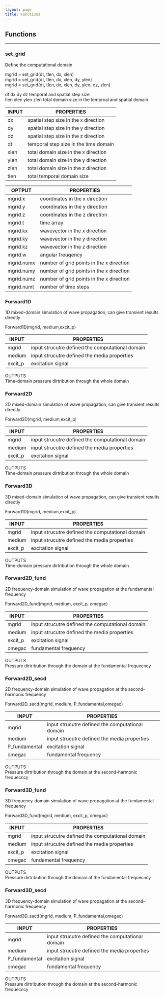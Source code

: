 ```yaml
---
layout: page
title: Functions
---
```


## Functions             
***        
### set_grid 

Define the computational domain   

mgrid = set_grid(dt, tlen, dx, xlen)     
mgrid = set_grid(dt, tlen, dx, xlen, dy, ylen)     
mgrid = set_grid(dt, tlen, dx, xlen, dy, ylen, dz, zlen)     

dt dx dy dz           temporal and spatial step size     
tlen xlen ylen zlen   total domain size in the temproal and spatial domain              

INPUT | PROPERTIES               
------------ | -------------                              
dx   | spatial step size in the x direction          
dy   | spatial step size in the y direction           
dz   | spatial step size in the z direction             
dt   | temporal step size in the time domain       
xlen |  total domain size in the x direction        
ylen |  total domain size in the y direction                
zlen |  total domain size in the z direction                  
tlen | total temporal domain size             

OPTPUT | PROPERTIES                     
------------ | -------------                                
mgrid.x  | coordinates in the x direction          
mgrid.y  | coordinates in the y direction          
mgrid.z  | coordinates in the z direction           
mgrid.t  | time array            
mgrid.kx |  wavevector in the x direction            
mgrid.ky |  wavevector in the y direction              
mgrid.kz |  wavevector in the z direction               
mgrid.w  | angular freuqency              
mgrid.numx | number of grid points in the x direction                  
mgrid.numy | number of grid points in the x direction     
mgrid.numz | number of grid points in the x direction    
mgrid.numt | number of time steps          

### Forward1D ###         

1D mixed-domain simulation of wave propagation, can give transient results directly               

Forward1D(mgrid, medium,excit_p)            

INPUT | PROPERTIES               
------------ | -------------    
mgrid    |input strucutre defined the computational domain            
medium   |input strucutre defined the media properties             
excit_p  |excitation signal        

OUTPUTS                 
Time-domain pressure dirtribution through the whole domain         

### Forward2D     

2D mixed-domain simulation of wave propagation, can give transient results directly                     

Forward2D(mgrid, medium,excit_p)              

INPUT | PROPERTIES                
------------ | -------------     
mgrid    |input strucutre defined the computational domain     
medium   |input strucutre defined the media properties              
excit_p  |excitation signal          

OUTPUTS    
Time-domain pressure dirtribution through the whole domain   

### Forward3D 

3D mixed-domain simulation of wave propagation, can give transient results directly        

Forward1D(mgrid, medium,excit_p)           

INPUT | PROPERTIES               
------------ | -------------    
mgrid    |input strucutre defined the computational domain     
medium   |input strucutre defined the media properties             
excit_p  |excitation signal               

OUTPUTS     
Time-domain pressure dirtribution through the whole domain                

### Forward2D_fund 

2D frequency-domain simulation of wave propagation at the fundamental frequency                 

Forward2D_fund(mgrid, medium, excit_p, omegac)           

INPUT | PROPERTIES               
------------ | -------------    
mgrid    |input strucutre defined the computational domain     
medium   |input strucutre defined the media properties               
excit_p  |excitation signal               
omegac   |fundamental frequency     

OUTPUTS     
Pressure dirtribution through the domain at the fundamental frequecncy        

### Forward2D_secd 

2D frequency-domain simulation of wave propagation at the second-harmonic frequency           

Forward2D_secd(mgrid, medium, P_fundamental,omegac)     

INPUT | PROPERTIES               
------------ | -------------    
mgrid          |input strucutre defined the computational domain     
medium         |input strucutre defined the media properties               
P_fundamental  |excitation signal               
omegac         |fundamental frequency      

OUTPUTS     
Pressure dirtribution through the domain at the second-harmonic frequecncy    

### Forward3D_fund 

3D frequency-domain simulation of wave propagation at the fundamental frequency                  

Forward3D_fund(mgrid, medium, excit_p, omegac)           

INPUT | PROPERTIES               
------------ | -------------    
mgrid    |input strucutre defined the computational domain     
medium   |input strucutre defined the media properties               
excit_p  |excitation signal               
omegac   |fundamental frequency     

OUTPUTS      
Pressure dirtribution through the domain at the fundamental frequecncy      

### Forward3D_secd 

3D frequency-domain simulation of wave propagation at the second-harmonic frequency                   

Forward3D_secd(mgrid, medium, P_fundamental,omegac)     

INPUT | PROPERTIES               
------------ | -------------    
mgrid          |input strucutre defined the computational domain     
medium         |input strucutre defined the media properties               
P_fundamental  |excitation signal               
omegac         |fundamental frequency      

OUTPUTS     
Pressure dirtribution through the domain at the second-harmonic frequecncy         
